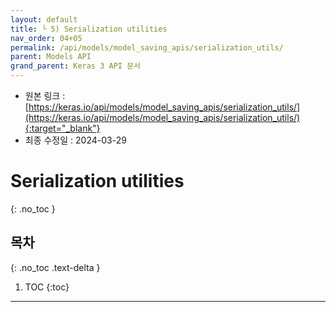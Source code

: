 ```yaml
---
layout: default
title: └ 5) Serialization utilities
nav_order: 04+05
permalink: /api/models/model_saving_apis/serialization_utils/
parent: Models API
grand_parent: Keras 3 API 문서
---
```


* 원본 링크 : [https://keras.io/api/models/model_saving_apis/serialization_utils/](https://keras.io/api/models/model_saving_apis/serialization_utils/){:target="_blank"}
* 최종 수정일 : 2024-03-29

# Serialization utilities
{: .no_toc }

## 목차
{: .no_toc .text-delta }

1. TOC
{:toc}

---
